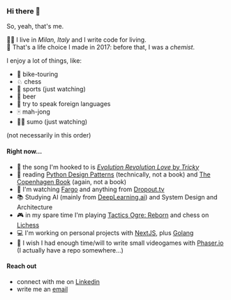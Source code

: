 ### Hi there 👋

So, yeah, that's me.

🧑‍💻 I live in *Milan, Italy* and I write code for living. 
<br>
🧪 That's a life choice I made in 2017: before that, I was a *chemist*.

I enjoy a lot of things, like:
- 🚴 bike-touring
- ♘ chess
- 🏀 sports (just watching)
- 🍻 beer
- 🔰 try to speak foreign languages
- 🀄 mah-jong
- 🤼‍♂️ sumo (just watching)

(not necessarily in this order)

#### Right now...

- 🎵 the song I'm hooked to is [*Evolution Revolution Love* by *Tricky*]([https://www.youtube.com/watch?v=HIX2RAHPTsI](https://www.youtube.com/watch?v=lWIeVTs94rI))
- 📖 reading [Python Design Patterns](https://python-patterns.guide/) (technically, not a book) and [The Copenhagen Book](https://thecopenhagenbook.com/) (again, not a book)
- 🍿 I'm watching [Fargo]([https://www.imdb.com/title/tt7660850/](https://en.wikipedia.org/wiki/Fargo_(TV_series))) and anything from [Dropout.tv](https://dropout.tv/)
- 📚 Studying AI (mainly from [DeepLearning.ai](https://www.deeplearning.ai/)) and System Design and Architecture
- 🎮 in my spare time I'm playing [Tactics Ogre: Reborn](https://store.steampowered.com/app/1451090/Tactics_Ogre_Reborn/) and chess on [Lichess](https://lichess.org/)
- 💻 I'm working on personal projects with [NextJS](https://nextjs.org/), plus [Golang](https://go.dev/)
- 👾 I wish I had enough time/will to write small videogames with [Phaser.io](https://phaser.io/) (I actually have a repo somewhere...)

#### Reach out

- connect with me on [Linkedin](https://www.linkedin.com/in/demetrio-marino/?locale=en_US)
- write me an [email](mailto:demetrio.marino1985@gmail.com)

<!--
**ThisIsDemetrio/ThisIsDemetrio** is a ✨ _special_ ✨ repository because its `README.md` (this file) appears on your GitHub profile.

Here are some ideas to get you started:

- 🔭 I’m currently working on ...
- 🌱 I’m currently learning ...
- 👯 I’m looking to collaborate on ...
- 🤔 I’m looking for help with ...
- 💬 Ask me about ...
- 📫 How to reach me: ...
- 😄 Pronouns: ...
- ⚡ Fun fact: ...
-->
